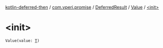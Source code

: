 [kotlin-deferred-then](../../../index.md) / [com.vperi.promise](../../index.md) / [DeferredResult](../index.md) / [Value](index.md) / [&lt;init&gt;](./-init-.md)

# &lt;init&gt;

`Value(value: `[`T`](index.md#T)`)`